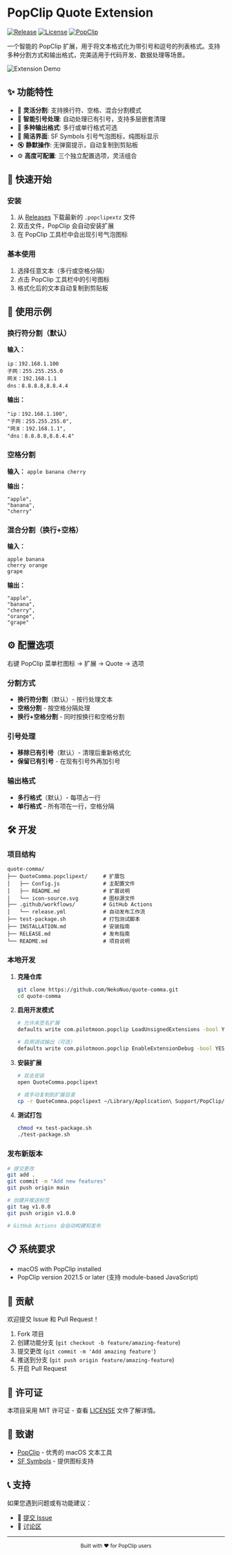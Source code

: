 # PopClip Quote Extension

[![Release](https://img.shields.io/github/v/release/NekoNuo/quote-comma?style=flat-square)](https://github.com/NekoNuo/quote-comma/releases)
[![License](https://img.shields.io/badge/license-MIT-blue.svg?style=flat-square)](LICENSE)
[![PopClip](https://img.shields.io/badge/PopClip-2021.5+-orange.svg?style=flat-square)](https://pilotmoon.com/popclip/)

一个智能的 PopClip 扩展，用于将文本格式化为带引号和逗号的列表格式。支持多种分割方式和输出格式，完美适用于代码开发、数据处理等场景。

![Extension Demo](https://via.placeholder.com/600x300/007AFF/FFFFFF?text=PopClip+Quote+Extension)

## ✨ 功能特性

- 🔄 **灵活分割**: 支持换行符、空格、混合分割模式
- 🎯 **智能引号处理**: 自动处理已有引号，支持多层嵌套清理
- 📝 **多种输出格式**: 多行或单行格式可选
- 💬 **简洁界面**: SF Symbols 引号气泡图标，纯图标显示
- 🔇 **静默操作**: 无弹窗提示，自动复制到剪贴板
- ⚙️ **高度可配置**: 三个独立配置选项，灵活组合

## 🚀 快速开始

### 安装

1. 从 [Releases](https://github.com/NekoNuo/quote-comma/releases) 下载最新的 `.popclipextz` 文件
2. 双击文件，PopClip 会自动安装扩展
3. 在 PopClip 工具栏中会出现引号气泡图标

### 基本使用

1. 选择任意文本（多行或空格分隔）
2. 点击 PopClip 工具栏中的引号图标
3. 格式化后的文本自动复制到剪贴板

## 📖 使用示例

### 换行符分割（默认）

**输入：**
```
ip：192.168.1.100
子网：255.255.255.0
网关：192.168.1.1
dns：8.8.8.8,8.8.4.4
```

**输出：**
```
"ip：192.168.1.100",
"子网：255.255.255.0",
"网关：192.168.1.1",
"dns：8.8.8.8,8.8.4.4"
```

### 空格分割

**输入：** `apple banana cherry`

**输出：**
```
"apple",
"banana",
"cherry"
```

### 混合分割（换行+空格）

**输入：**
```
apple banana
cherry orange
grape
```

**输出：**
```
"apple",
"banana",
"cherry",
"orange",
"grape"
```

## ⚙️ 配置选项

右键 PopClip 菜单栏图标 → 扩展 → Quote → 选项

### 分割方式
- **换行符分割**（默认）- 按行处理文本
- **空格分割** - 按空格分隔处理
- **换行+空格分割** - 同时按换行和空格分割

### 引号处理
- **移除已有引号**（默认）- 清理后重新格式化
- **保留已有引号** - 在现有引号外再加引号

### 输出格式
- **多行格式**（默认）- 每项占一行
- **单行格式** - 所有项在一行，空格分隔

## 🛠️ 开发

### 项目结构

```
quote-comma/
├── QuoteComma.popclipext/     # 扩展包
│   ├── Config.js              # 主配置文件
│   ├── README.md              # 扩展说明
│   └── icon-source.svg        # 图标源文件
├── .github/workflows/         # GitHub Actions
│   └── release.yml            # 自动发布工作流
├── test-package.sh            # 打包测试脚本
├── INSTALLATION.md            # 安装指南
├── RELEASE.md                 # 发布指南
└── README.md                  # 项目说明
```

### 本地开发

1. **克隆仓库**
   ```bash
   git clone https://github.com/NekoNuo/quote-comma.git
   cd quote-comma
   ```

2. **启用开发模式**
   ```bash
   # 允许未签名扩展
   defaults write com.pilotmoon.popclip LoadUnsignedExtensions -bool YES
   
   # 启用调试输出（可选）
   defaults write com.pilotmoon.popclip EnableExtensionDebug -bool YES
   ```

3. **安装扩展**
   ```bash
   # 双击安装
   open QuoteComma.popclipext
   
   # 或手动复制到扩展目录
   cp -r QuoteComma.popclipext ~/Library/Application\ Support/PopClip/Extensions/
   ```

4. **测试打包**
   ```bash
   chmod +x test-package.sh
   ./test-package.sh
   ```

### 发布新版本

```bash
# 提交更改
git add .
git commit -m "Add new features"
git push origin main

# 创建并推送标签
git tag v1.0.0
git push origin v1.0.0

# GitHub Actions 会自动构建和发布
```

## 📋 系统要求

- macOS with PopClip installed
- PopClip version 2021.5 or later (支持 module-based JavaScript)

## 🤝 贡献

欢迎提交 Issue 和 Pull Request！

1. Fork 项目
2. 创建功能分支 (`git checkout -b feature/amazing-feature`)
3. 提交更改 (`git commit -m 'Add amazing feature'`)
4. 推送到分支 (`git push origin feature/amazing-feature`)
5. 开启 Pull Request

## 📄 许可证

本项目采用 MIT 许可证 - 查看 [LICENSE](LICENSE) 文件了解详情。

## 🙏 致谢

- [PopClip](https://pilotmoon.com/popclip/) - 优秀的 macOS 文本工具
- [SF Symbols](https://developer.apple.com/sf-symbols/) - 提供图标支持

## 📞 支持

如果您遇到问题或有功能建议：

- 📝 [提交 Issue](https://github.com/NekoNuo/quote-comma/issues)
- 💬 [讨论区](https://github.com/NekoNuo/quote-comma/discussions)

---

<div align="center">
  <sub>Built with ❤️ for PopClip users</sub>
</div>
